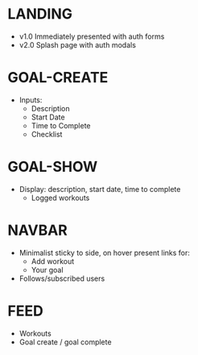 # LANDING
- v1.0 Immediately presented with auth forms
- v2.0 Splash page with auth modals

# GOAL-CREATE
- Inputs:
	- Description
	- Start Date
	- Time to Complete
	- Checklist

# GOAL-SHOW
- Display: description, start date, time to complete
	- Logged workouts

# NAVBAR
- Minimalist sticky to side, on hover present links for:
	- Add workout
	- Your goal
- Follows/subscribed users

# FEED
- Workouts
- Goal create / goal complete

